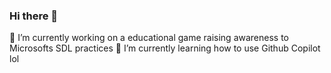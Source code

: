 ### Hi there 👋
🔭 I’m currently working on a educational game raising awareness to Microsofts SDL practices
🌱 I’m currently learning how to use Github Copilot lol

